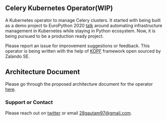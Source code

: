 ## Celery Kubernetes Operator(WIP)

A Kubernetes operator to manage Celery clusters. It started with being built as a demo project to EuroPython 2020 [talk](https://youtu.be/MoVHxRZ1688?t=9882) around automating infrastructure management in Kubernetes while staying in Python ecosystem. Now, it is being pursued to be a production ready project.

Please report an issue for improvement suggestions or feedback. This operator is being written with the help of [KOPF](https://github.com/zalando-incubator/kopf) framework open sourced by Zalando SE.

## Architecture Document

Please go through the proposed architecture document for the operator [here](architecture.md).

### Support or Contact

Please reach out on [twitter](https://twitter.com/28gautam97) or email [28gautam97@gmail.com](mailto:28gautam97@gmail.com).
